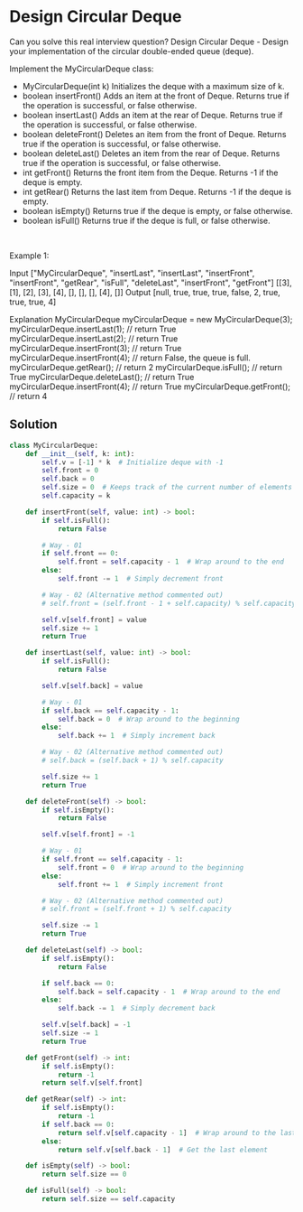 # Design Circular Deque

Can you solve this real interview question? Design Circular Deque - Design your implementation of the circular double-ended queue (deque).

Implement the MyCircularDeque class:

 * MyCircularDeque(int k) Initializes the deque with a maximum size of k.
 * boolean insertFront() Adds an item at the front of Deque. Returns true if the operation is successful, or false otherwise.
 * boolean insertLast() Adds an item at the rear of Deque. Returns true if the operation is successful, or false otherwise.
 * boolean deleteFront() Deletes an item from the front of Deque. Returns true if the operation is successful, or false otherwise.
 * boolean deleteLast() Deletes an item from the rear of Deque. Returns true if the operation is successful, or false otherwise.
 * int getFront() Returns the front item from the Deque. Returns -1 if the deque is empty.
 * int getRear() Returns the last item from Deque. Returns -1 if the deque is empty.
 * boolean isEmpty() Returns true if the deque is empty, or false otherwise.
 * boolean isFull() Returns true if the deque is full, or false otherwise.

 

Example 1:


Input
["MyCircularDeque", "insertLast", "insertLast", "insertFront", "insertFront", "getRear", "isFull", "deleteLast", "insertFront", "getFront"]
[[3], [1], [2], [3], [4], [], [], [], [4], []]
Output
[null, true, true, true, false, 2, true, true, true, 4]

Explanation
MyCircularDeque myCircularDeque = new MyCircularDeque(3);
myCircularDeque.insertLast(1);  // return True
myCircularDeque.insertLast(2);  // return True
myCircularDeque.insertFront(3); // return True
myCircularDeque.insertFront(4); // return False, the queue is full.
myCircularDeque.getRear();      // return 2
myCircularDeque.isFull();       // return True
myCircularDeque.deleteLast();   // return True
myCircularDeque.insertFront(4); // return True
myCircularDeque.getFront();     // return 4

## Solution
```py
class MyCircularDeque:
    def __init__(self, k: int):
        self.v = [-1] * k  # Initialize deque with -1
        self.front = 0
        self.back = 0
        self.size = 0  # Keeps track of the current number of elements
        self.capacity = k

    def insertFront(self, value: int) -> bool:
        if self.isFull():
            return False

        # Way - 01
        if self.front == 0:
            self.front = self.capacity - 1  # Wrap around to the end
        else:
            self.front -= 1  # Simply decrement front

        # Way - 02 (Alternative method commented out)
        # self.front = (self.front - 1 + self.capacity) % self.capacity

        self.v[self.front] = value
        self.size += 1
        return True

    def insertLast(self, value: int) -> bool:
        if self.isFull():
            return False

        self.v[self.back] = value

        # Way - 01
        if self.back == self.capacity - 1:
            self.back = 0  # Wrap around to the beginning
        else:
            self.back += 1  # Simply increment back

        # Way - 02 (Alternative method commented out)
        # self.back = (self.back + 1) % self.capacity

        self.size += 1
        return True

    def deleteFront(self) -> bool:
        if self.isEmpty():
            return False

        self.v[self.front] = -1

        # Way - 01
        if self.front == self.capacity - 1:
            self.front = 0  # Wrap around to the beginning
        else:
            self.front += 1  # Simply increment front

        # Way - 02 (Alternative method commented out)
        # self.front = (self.front + 1) % self.capacity

        self.size -= 1
        return True

    def deleteLast(self) -> bool:
        if self.isEmpty():
            return False

        if self.back == 0:
            self.back = self.capacity - 1  # Wrap around to the end
        else:
            self.back -= 1  # Simply decrement back

        self.v[self.back] = -1
        self.size -= 1
        return True

    def getFront(self) -> int:
        if self.isEmpty():
            return -1
        return self.v[self.front]

    def getRear(self) -> int:
        if self.isEmpty():
            return -1
        if self.back == 0:
            return self.v[self.capacity - 1]  # Wrap around to the last valid element
        else:
            return self.v[self.back - 1]  # Get the last element

    def isEmpty(self) -> bool:
        return self.size == 0

    def isFull(self) -> bool:
        return self.size == self.capacity
```
